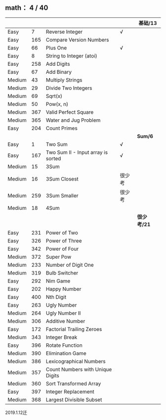 ## math： 4 / 40

|     |     |     |     |  基础/13  |
| --- | --- | --- | --- | --- |
| Easy |7    |Reverse Integer    |√|
| Easy |165| Compare Version Numbers |
| Easy |66|  Plus One    |√|
| Easy |8    |String to Integer (atoi)   |
| Easy |258| Add Digits  |
| Easy |67|  Add Binary  |
| Medium |43|  Multiply Strings    |
| Medium |29|  Divide Two Integers |
| Medium |69|  Sqrt(x) |
| Medium |50|  Pow(x, n)   |
| Medium |367| Valid Perfect Square    |
| Medium |365| Water and Jug Problem   |
| Easy |204| Count Primes    |
|     |     |     |     |  **Sum/6**  |
| Easy |1    |Two Sum    |√|
| Easy |167| Two Sum II - Input array is sorted |√|
| Medium |15|  3Sum    |
| Medium |16|  3Sum Closest    |很少考|
| Medium |259| 3Sum Smaller    |很少考|
| Medium |18|  4Sum    |
|     |     |     |     |  **很少考/21**  |
| Easy |231| Power of Two    |
| Easy |326| Power of Three  |
| Easy |342| Power of Four   |
| Medium |372| Super Pow   |
| Medium |233| Number of Digit One |
| Medium |319| Bulb Switcher   |
| Easy |292| Nim Game    |
| Easy |202| Happy Number    |
| Easy |400| Nth Digit   |
| Easy |263| Ugly Number |
| Medium |264| Ugly Number II  |
| Medium |306| Additive Number |
| Easy |172| Factorial Trailing Zeroes   |
| Medium |343| Integer Break   |
| Easy |396| Rotate Function |
| Medium |390| Elimination Game    |
| Medium |386| Lexicographical Numbers |
| Medium |357| Count Numbers with Unique Digits    |
| Medium |360| Sort Transformed Array  |
| Easy |397| Integer Replacement |
| Medium |368| Largest Divisible Subset|

2019.1.12迁
